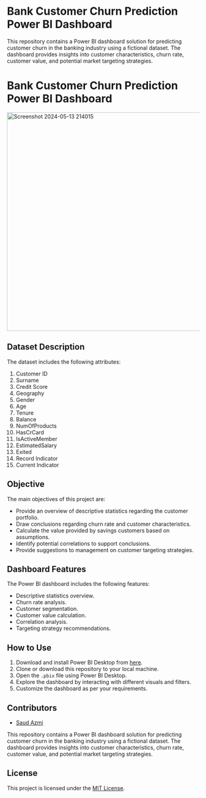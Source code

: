 # Bank Customer Churn Prediction Power BI Dashboard

This repository contains a Power BI dashboard solution for predicting customer churn in the banking industry using a fictional dataset. The dashboard provides insights into customer characteristics, churn rate, customer value, and potential market targeting strategies.

# Bank Customer Churn Prediction Power BI Dashboard

<img width="570" alt="Screenshot 2024-05-13 214015" src="https://github.com/SaudAzmi/Churn-Analysis/assets/107422506/557f8338-a18f-46a5-a99e-8aeeb07f9260">


## Dataset Description

The dataset includes the following attributes:

1. Customer ID
2. Surname
3. Credit Score
4. Geography
5. Gender
6. Age
7. Tenure
8. Balance
9. NumOfProducts
10. HasCrCard
11. IsActiveMember
12. EstimatedSalary
13. Exited
14. Record Indicator
15. Current Indicator

## Objective

The main objectives of this project are:

- Provide an overview of descriptive statistics regarding the customer portfolio.
- Draw conclusions regarding churn rate and customer characteristics.
- Calculate the value provided by savings customers based on assumptions.
- Identify potential correlations to support conclusions.
- Provide suggestions to management on customer targeting strategies.

## Dashboard Features

The Power BI dashboard includes the following features:

- Descriptive statistics overview.
- Churn rate analysis.
- Customer segmentation.
- Customer value calculation.
- Correlation analysis.
- Targeting strategy recommendations.

## How to Use

1. Download and install Power BI Desktop from [here](https://powerbi.microsoft.com/en-us/desktop/).
2. Clone or download this repository to your local machine.
3. Open the `.pbix` file using Power BI Desktop.
4. Explore the dashboard by interacting with different visuals and filters.
5. Customize the dashboard as per your requirements.

## Contributors

- [Saud Azmi](https://github.com/SaudAzmi)



This repository contains a Power BI dashboard solution for predicting customer churn in the banking industry using a fictional dataset. The dashboard provides insights into customer characteristics, churn rate, customer value, and potential market targeting strategies.


## License

This project is licensed under the [MIT License](LICENSE).

